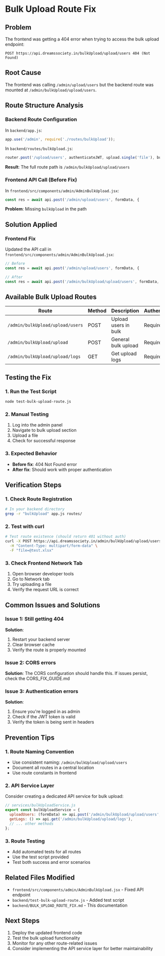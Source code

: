 # Bulk Upload Route Fix

## Problem
The frontend was getting a 404 error when trying to access the bulk upload endpoint:
```
POST https://api.dreamssociety.in/bulkUpload/upload/users 404 (Not Found)
```

## Root Cause
The frontend was calling `/admin/upload/users` but the backend route was mounted at `/admin/bulkUpload/upload/users`.

## Route Structure Analysis

### Backend Route Configuration
In `backend/app.js`:
```javascript
app.use('/admin', require('./routes/bulkUpload'));
```

In `backend/routes/bulkUpload.js`:
```javascript
router.post('/upload/users', authenticateJWT, upload.single('file'), bulkUploadController.bulkUploadUsers);
```

**Result**: The full route path is `/admin/bulkUpload/upload/users`

### Frontend API Call (Before Fix)
In `frontend/src/components/admin/AdminBulkUpload.jsx`:
```javascript
const res = await api.post('/admin/upload/users', formData, {
```

**Problem**: Missing `bulkUpload` in the path

## Solution Applied

### Frontend Fix
Updated the API call in `frontend/src/components/admin/AdminBulkUpload.jsx`:
```javascript
// Before
const res = await api.post('/admin/upload/users', formData, {

// After
const res = await api.post('/admin/bulkUpload/upload/users', formData, {
```

## Available Bulk Upload Routes

| Route | Method | Description | Authentication |
|-------|--------|-------------|----------------|
| `/admin/bulkUpload/upload/users` | POST | Upload users in bulk | Required |
| `/admin/bulkUpload/upload` | POST | General bulk upload | Required |
| `/admin/bulkUpload/upload/logs` | GET | Get upload logs | Required |

## Testing the Fix

### 1. Run the Test Script
```bash
node test-bulk-upload-route.js
```

### 2. Manual Testing
1. Log into the admin panel
2. Navigate to bulk upload section
3. Upload a file
4. Check for successful response

### 3. Expected Behavior
- **Before fix**: 404 Not Found error
- **After fix**: Should work with proper authentication

## Verification Steps

### 1. Check Route Registration
```bash
# In your backend directory
grep -r "bulkUpload" app.js routes/
```

### 2. Test with curl
```bash
# Test route existence (should return 401 without auth)
curl -X POST https://api.dreamssociety.in/admin/bulkUpload/upload/users \
  -H "Content-Type: multipart/form-data" \
  -F "file=@test.xlsx"
```

### 3. Check Frontend Network Tab
1. Open browser developer tools
2. Go to Network tab
3. Try uploading a file
4. Verify the request URL is correct

## Common Issues and Solutions

### Issue 1: Still getting 404
**Solution**: 
1. Restart your backend server
2. Clear browser cache
3. Verify the route is properly mounted

### Issue 2: CORS errors
**Solution**: The CORS configuration should handle this. If issues persist, check the CORS_FIX_GUIDE.md

### Issue 3: Authentication errors
**Solution**: 
1. Ensure you're logged in as admin
2. Check if the JWT token is valid
3. Verify the token is being sent in headers

## Prevention Tips

### 1. Route Naming Convention
- Use consistent naming: `/admin/bulkUpload/upload/users`
- Document all routes in a central location
- Use route constants in frontend

### 2. API Service Layer
Consider creating a dedicated API service for bulk upload:
```javascript
// services/bulkUploadService.js
export const bulkUploadService = {
  uploadUsers: (formData) => api.post('/admin/bulkUpload/upload/users', formData),
  getLogs: () => api.get('/admin/bulkUpload/upload/logs'),
  // ... other methods
};
```

### 3. Route Testing
- Add automated tests for all routes
- Use the test script provided
- Test both success and error scenarios

## Related Files Modified
- `frontend/src/components/admin/AdminBulkUpload.jsx` - Fixed API endpoint
- `backend/test-bulk-upload-route.js` - Added test script
- `backend/BULK_UPLOAD_ROUTE_FIX.md` - This documentation

## Next Steps
1. Deploy the updated frontend code
2. Test the bulk upload functionality
3. Monitor for any other route-related issues
4. Consider implementing the API service layer for better maintainability
